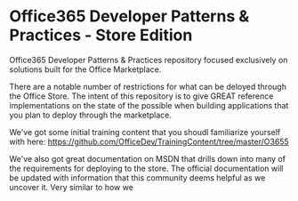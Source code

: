 # Office365 Developer Patterns & Practices - Store Edition
Office365 Developer Patterns &amp; Practices repository focused exclusively on solutions built for the Office Marketplace. 

There are a notable number of restrictions for what can be deloyed through the Office Store. The intent of this repository is to give GREAT reference implementations on the state of the possible when building applications that you plan to deploy through the marketplace. 

We've got some initial training content that you shoudl familiarize yourself with here: https://github.com/OfficeDev/TrainingContent/tree/master/O3655 

We've also got great documentation on MSDN that drills down into many of the requirements for deploying to the store. The official documentation will be updated with information that this community deems helpful as we uncover it. Very similar to how we 
